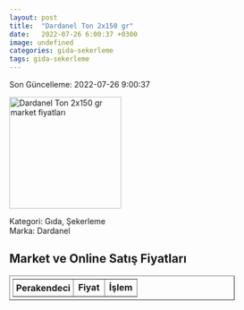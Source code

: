 ```yaml
---
layout: post
title:  "Dardanel Ton 2x150 gr"
date:   2022-07-26 6:00:37 +0300
image: undefined
categories: gida-sekerleme
tags: gida-sekerleme
---
```


Son Güncelleme: 2022-07-26 9:00:37

<img src="undefined" width="200" alt="Dardanel Ton 2x150 gr market fiyatları" />

Kategori: Gıda, Şekerleme
<br />
Marka: Dardanel

<h2>Market ve Online Satış Fiyatları</h2>

<table border="1" style="padding: 5px;width:80%;">
  <tr>
    <td style="padding: 5px;"><strong>Perakendeci</strong></td>
    <td><strong>Fiyat</strong></td>
    <td><strong>İşlem</strong></td>
  </tr>
  
</table>
